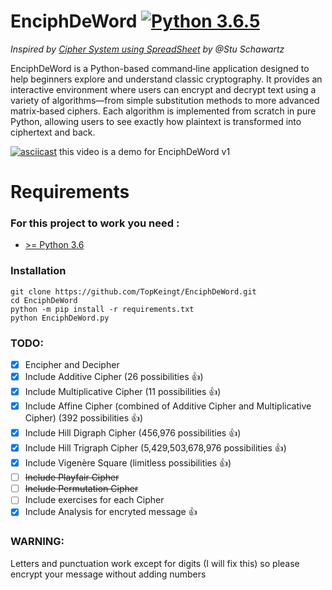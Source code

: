 # EnciphDeWord [![Python 3.6.5](https://img.shields.io/badge/Python-3.6.5-yellow.svg)](http://www.python.org/download/)
*Inspired by [Cipher System using SpreadSheet](http://www.mastermathmentor.com/mmm/Crypt.ashx) by @Stu Schawartz*

EnciphDeWord is a Python-based command‑line application designed to help beginners explore and understand classic cryptography.
It provides an interactive environment where users can encrypt and decrypt text using a variety of algorithms—from simple substitution methods to more advanced matrix‑based ciphers. Each algorithm is implemented from scratch in pure Python, allowing users to see exactly how plaintext is transformed into ciphertext and back.

 [![asciicast](https://asciinema.org/a/158352.png)](https://asciinema.org/a/158352?autoplay=1)
 this video is a demo for EnciphDeWord v1

# Requirements
### For this project to work you need :
- [>= Python 3.6](https://www.python.org/downloads/)

### Installation
```
git clone https://github.com/TopKeingt/EnciphDeWord.git
cd EnciphDeWord
python -m pip install -r requirements.txt
python EnciphDeWord.py
```
### TODO:
- [x] Encipher and Decipher
- [X] Include Additive Cipher (26 possibilities :+1:)
- [X] Include Multiplicative Cipher (11 possibilities :+1:)
- [X] Include Affine Cipher (combined of Additive Cipher and Multiplicative Cipher)  (392 possibilities :+1:)
- [X] Include Hill Digraph Cipher (456,976 possibilities :+1:)
- [X] Include Hill Trigraph Cipher (5,429,503,678,976 possibilities :+1:)
- [X] Include Vigenère Square (limitless possibilities :+1:)
- [ ] <del>Include Playfair Cipher</del>
- [ ] <del>Include Permutation Cipher</del>
- [ ] Include exercises for each Cipher
- [X] Include Analysis for encryted message :+1:

### WARNING:
Letters and punctuation work except for digits (I will fix this) so please encrypt your message without adding numbers
